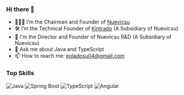 ### Hi there 👋

- 👨🏾‍💼 I’m the Chairman and Founder of [Nuevicsu](https://www.nuevicsutech.com.ng/)
- 🛠️ I’m the Technical Founder of [Kintrado](https://www.kintrado.com/) (A Subsidiary of Nuevicsu)
- 🔬 I'm the Director and Founder of Nuevicsu R&D (A Subsidiary of Nuevicsu)
- 💬 Ask me about Java and TypeScript
- 📫 How to reach me: eoladosu04@gmail.com

### Top Skills

![Java](https://img.shields.io/badge/-Java-007396?logo=java&logoColor=white)
![Spring Boot](https://img.shields.io/badge/-Spring%20Boot-6DB33F?logo=spring&logoColor=white)
![TypeScript](https://img.shields.io/badge/-TypeScript-3178C6?logo=typescript&logoColor=white)
![Angular](https://img.shields.io/badge/-Angular-DD0031?logo=angular&logoColor=white)


